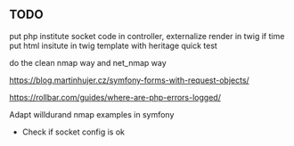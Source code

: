 ## TODO

put php institute socket code in controller, externalize render in twig if time
put html insitute in twig template with heritage
quick test

do the clean nmap way and net_nmap way

https://blog.martinhujer.cz/symfony-forms-with-request-objects/

https://rollbar.com/guides/where-are-php-errors-logged/

Adapt willdurand nmap examples in symfony
* Check if socket config is ok